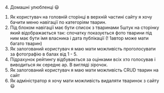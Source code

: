 4. Домашні улюбленці :smiley: 
1)  Як користувач на головній сторінці в верхній частині сайту я хочу бачити меню навігації по категоріям тварин. 
2) Під блоком навігації має бути список з тваринами 5штук на сторінку який відображається так:
   спочатку показується фото тварини під ним має бути імя власника і дата публікації (! 1автор може мати багато тварин)  
3) Як залогований користувач я маю мати можливість проголосувати за фотографію в балах від 1 - 5. 
4) Підрахунок рейтингу відбувається за оцінками всіх хто голосував і виводиться як середнє ар. В вигляді зірочок. 
5) Як залогований користувач я маю мати можливість CRUD тварин на сайт 
6) Як адміністратор я хочу мати можливість видаляти тваринок з сайту :smiley:
